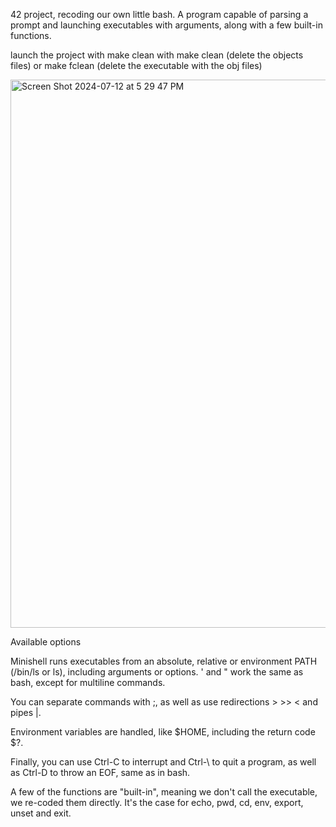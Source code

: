 42 project, recoding our own little bash. A program capable of parsing a prompt and launching executables with arguments, along with a few built-in functions.

launch the project with make
clean with make clean (delete the objects files) or make fclean (delete the executable with the obj files)

<img width="877" alt="Screen Shot 2024-07-12 at 5 29 47 PM" src="https://github.com/user-attachments/assets/aab3c371-56ef-47ef-93d8-26c25e1757f8">



Available options

Minishell runs executables from an absolute, relative or environment PATH (/bin/ls or ls), including arguments or options. ' and " work the same as bash, except for multiline commands.

You can separate commands with ;, as well as use redirections > >> < and pipes |.

Environment variables are handled, like $HOME, including the return code $?.

Finally, you can use Ctrl-C to interrupt and Ctrl-\ to quit a program, as well as Ctrl-D to throw an EOF, same as in bash.

A few of the functions are "built-in", meaning we don't call the executable, we re-coded them directly. It's the case for echo, pwd, cd, env, export, unset and exit.
